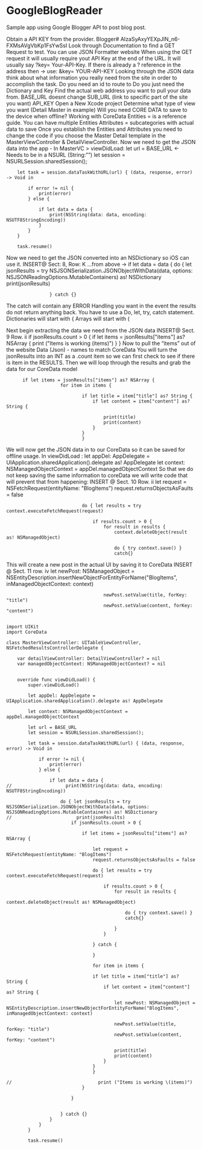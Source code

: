 # GoogleBlogReader
Sample app using Google Blogger API to post blog post.

Obtain a API KEY from the provider.
Blogger# AIzaSyAxyYEXpJlN_n6-FXMsAVgVbKp1FsYwSsI
Look through Documentation to find a GET Request to test.
You can use JSON Formatter website
When using the GET request it will usually require yout API Key at the end of the URL. It will usually say ?key= Your-API-Key. If there is already a ? reference in the address then -> use:  &key= YOUR-API-KEY
Looking through the JSON data think about what information you really need from the site in order to accomplish the task.
Do you need an id to route to
Do you just need the Dictionary and Key
Find the actual web address you want to pull your data from.
BASE_URL doesnt change
SUB_URL (link to specific part of the site you want)
API_KEY
Open a New Xcode project
Determine what type of view you want (Detail Master in example)
Will you need CORE DATA to save to the device when offline?
Working with CoreData
Entities = is a reference guide. You can have multiple Entities
Attributes = subcategories with actual data to save
Once you establish the Entities and Attributes you need to change the code if you choose the Master Detail template in the MasterViewController & DetailViewController.
Now we need to get the JSON data into the app - In MasterVC > viewDidLoad:
let url = BASE_URL <- Needs to be in a NSURL (String:””)
        let session = NSURLSession.sharedSession();
        
        let task = session.dataTaskWithURL(url) { (data, response, error) -> Void in
           
            if error != nil {
                print(error)
            } else {
                
                if let data = data {
                    print(NSString(data: data, encoding: NSUTF8StringEncoding))
                }  
            }
        }
        
        task.resume()
Now we need to get the JSON converted into an NSDictionary so iOS can use it.
INSERT@  Sect: 8, Row: K ...from above -> if let data = data {
do { let jsonResults = try NSJSONSerialization.JSONObjectWithData(data, options: NSJSONReadingOptions.MutableContainers) as! NSDictionary
                        print(jsonResults)
                        
                    } catch {}
The catch will contain any ERROR Handling you want in the event the results do not return anything back. You have to use a Do, let, try, catch statement.
Dictionaries will start with {
Arrays will start with (

Next begin extracting the data we need from the JSON data
INSERT@ Sect. 9 Row. ii
 if jsonResults.count > 0 {
                            if let items = jsonResults["items"] as? NSArray {
                              print ("Items is working \(items)")
                            }
                        }
Now to pull the “items” out of the website Data (Json) - names to match CoreData
You will turn the jsonResults into an INT as a .count item so we can first check to see if there is item in the RESULTS.
Then we will loop through the results and grab the data for our CoreData model

          if let items = jsonResults["items"] as? NSArray {    
                        for item in items {
                                
                                if let title = item["title"] as? String {
                                    if let content = item["content"] as? String {
                                        
                                        print(title)
                                        print(content)
                                    }
                                }
                                }
We will now get the JSON data in to our CoreData so it can be saved for offline usage.
In viewDidLoad : 
let appDel: AppDelegate = UIApplication.sharedApplication().delegate as! AppDelegate
let context: NSManagedObjectContext = appDel.managedObjectContext
So that we do not keep saving the same information to coreData we will write code that will prevent that from happening:
INSERT @ Sect. 10 Row. ii
  let request = NSFetchRequest(entityName: "BlogItems")
                                request.returnsObjectsAsFaults = false
                                
                                do { let results = try context.executeFetchRequest(request)
                                    
                                    if results.count > 0 {
                                        for result in results {
                                            context.deleteObject(result as! NSManagedObject)
                                            
                                            do { try context.save() }
                                            catch{}
This will create a new post in the actual UI by saving it to CoreData
INSERT @ Sect. 11 row. iv
let newPost: NSManagedObject = NSEntityDescription.insertNewObjectForEntityForName("BlogItems", inManagedObjectContext: context)
                                        
                                        newPost.setValue(title, forKey: "title")
                                        newPost.setValue(content, forKey: "content")

~~~ Your code should look like this at this point and be presenting in the UIView ~~~

import UIKit
import CoreData

class MasterViewController: UITableViewController, NSFetchedResultsControllerDelegate {

    var detailViewController: DetailViewController? = nil
    var managedObjectContext: NSManagedObjectContext? = nil


    override func viewDidLoad() {
        super.viewDidLoad()
        
        let appDel: AppDelegate = UIApplication.sharedApplication().delegate as! AppDelegate
        
        let context: NSManagedObjectContext = appDel.managedObjectContext
        
        let url = BASE_URL
        let session = NSURLSession.sharedSession();
        
        let task = session.dataTaskWithURL(url) { (data, response, error) -> Void in
           
            if error != nil {
                print(error)
            } else {
                
                if let data = data {
//                    print(NSString(data: data, encoding: NSUTF8StringEncoding))
                    
                    do { let jsonResults = try NSJSONSerialization.JSONObjectWithData(data, options: NSJSONReadingOptions.MutableContainers) as! NSDictionary
//                        print(jsonResults)
                        if jsonResults.count > 0 {
                            
                            if let items = jsonResults["items"] as? NSArray {
                                
                                let request = NSFetchRequest(entityName: "BlogItems")
                                request.returnsObjectsAsFaults = false
                                
                                do { let results = try context.executeFetchRequest(request)
                                    
                                    if results.count > 0 {
                                        for result in results {
                                            context.deleteObject(result as! NSManagedObject)
                                            
                                            do { try context.save() }
                                            catch{}
                                            
                                        }
                                    }
                                    
                                } catch {
                                    
                                }
                                
                                for item in items {
                                
                                if let title = item["title"] as? String {
                                    if let content = item["content"] as? String {
                                        
                                        let newPost: NSManagedObject = NSEntityDescription.insertNewObjectForEntityForName("BlogItems", inManagedObjectContext: context)
                                        
                                        newPost.setValue(title, forKey: "title")
                                        newPost.setValue(content, forKey: "content")
                                        
                                        print(title)
                                        print(content)
                                    }
                                }
                                }
                                
//                                print ("Items is working \(items)")
                            }
                            
                        }
                        
                        
                    } catch {}
                }
            }
        }
        
        task.resume()
        



